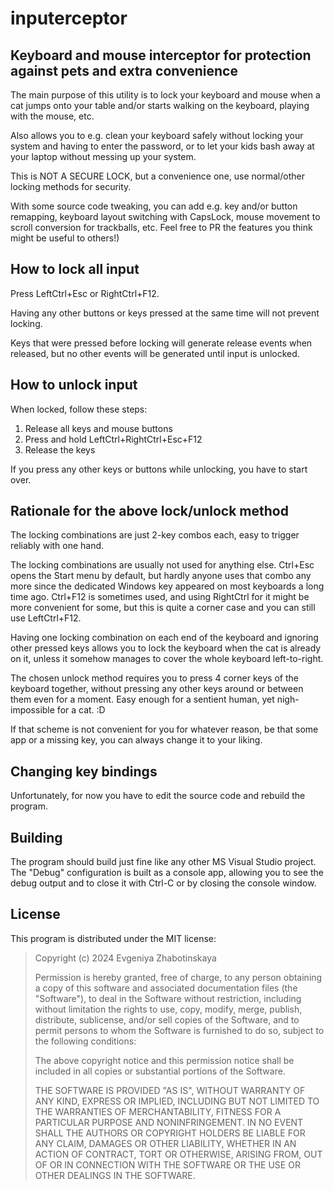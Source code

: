 # inputerceptor

## Keyboard and mouse interceptor for protection against pets and extra convenience

The main purpose of this utility is to lock your keyboard and mouse
when a cat jumps onto your table and/or starts walking on the keyboard, playing with the mouse, etc.

Also allows you to e.g. clean your keyboard safely without locking your system and having to enter the password,
or to let your kids bash away at your laptop without messing up your system.

This is NOT A SECURE LOCK, but a convenience one, use normal/other locking methods for security.

With some source code tweaking, you can add e.g.
key and/or button remapping,
keyboard layout switching with CapsLock,
mouse movement to scroll conversion for trackballs,
etc. Feel free to PR the features you think might be useful to others!)

## How to lock all input

Press LeftCtrl+Esc or RightCtrl+F12.

Having any other buttons or keys pressed at the same time will not prevent locking.

Keys that were pressed before locking will generate release events when released,
but no other events will be generated until input is unlocked.

## How to unlock input

When locked, follow these steps:

1. Release all keys and mouse buttons
1. Press and hold LeftCtrl+RightCtrl+Esc+F12
1. Release the keys

If you press any other keys or buttons while unlocking, you have to start over.

## Rationale for the above lock/unlock method

The locking combinations are just 2-key combos each, easy to trigger reliably with one hand.

The locking combinations are usually not used for anything else.
Ctrl+Esc opens the Start menu by default, but hardly anyone uses that combo any more
since the dedicated Windows key appeared on most keyboards a long time ago.
Ctrl+F12 is sometimes used, and using RightCtrl for it might be more convenient for some,
but this is quite a corner case and you can still use LeftCtrl+F12.

Having one locking combination on each end of the keyboard and ignoring other pressed keys
allows you to lock the keyboard when the cat is already on it,
unless it somehow manages to cover the whole keyboard left-to-right.

The chosen unlock method requires you to press 4 corner keys of the keyboard together,
without pressing any other keys around or between them even for a moment.
Easy enough for a sentient human, yet nigh-impossible for a cat. :D

If that scheme is not convenient for you for whatever reason, be that some app or a missing key,
you can always change it to your liking.

## Changing key bindings

Unfortunately, for now you have to edit the source code and rebuild the program.

## Building

The program should build just fine like any other MS Visual Studio project.
The "Debug" configuration is built as a console app, allowing you to see the debug output
and to close it with Ctrl-C or by closing the console window.

## License

This program is distributed under the MIT license:

> Copyright (c) 2024 Evgeniya Zhabotinskaya
> 
> Permission is hereby granted, free of charge, to any person obtaining a copy of this software and associated documentation files (the "Software"), to deal in the Software without restriction, including without limitation the rights to use, copy, modify, merge, publish, distribute, sublicense, and/or sell copies of the Software, and to permit persons to whom the Software is furnished to do so, subject to the following conditions:
> 
> The above copyright notice and this permission notice shall be included in all copies or substantial portions of the Software.
> 
> THE SOFTWARE IS PROVIDED "AS IS", WITHOUT WARRANTY OF ANY KIND, EXPRESS OR IMPLIED, INCLUDING BUT NOT LIMITED TO THE WARRANTIES OF MERCHANTABILITY, FITNESS FOR A PARTICULAR PURPOSE AND NONINFRINGEMENT. IN NO EVENT SHALL THE AUTHORS OR COPYRIGHT HOLDERS BE LIABLE FOR ANY CLAIM, DAMAGES OR OTHER LIABILITY, WHETHER IN AN ACTION OF CONTRACT, TORT OR OTHERWISE, ARISING FROM, OUT OF OR IN CONNECTION WITH THE SOFTWARE OR THE USE OR OTHER DEALINGS IN THE SOFTWARE.
